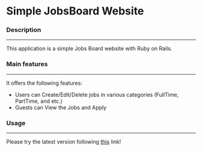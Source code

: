 # Simple JobsBoard Website

### Description
----
This application is a simple Jobs Board website with Ruby on Rails.

### Main features
----
It offers the following features:
  - Users can Create/Edit/Delete jobs in various categories (FullTime, PartTime, and etc.)
  - Guests can View the Jobs and Apply

### Usage
----
Please try the latest version following [this](https://on-jobsboard.herokuapp.com) link!
